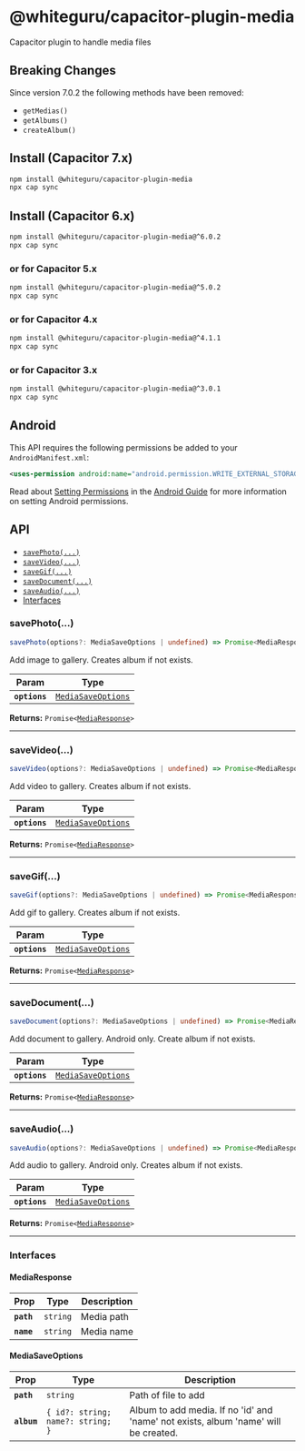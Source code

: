 # @whiteguru/capacitor-plugin-media

Capacitor plugin to handle media files

## Breaking Changes

Since version 7.0.2 the following methods have been removed:

- `getMedias()`
- `getAlbums()`
- `createAlbum()`

## Install (Capacitor 7.x)

```bash
npm install @whiteguru/capacitor-plugin-media
npx cap sync
```

## Install (Capacitor 6.x)

```bash
npm install @whiteguru/capacitor-plugin-media@^6.0.2
npx cap sync
```

### or for Capacitor 5.x

```bash
npm install @whiteguru/capacitor-plugin-media@^5.0.2
npx cap sync
```

### or for Capacitor 4.x

```bash
npm install @whiteguru/capacitor-plugin-media@^4.1.1
npx cap sync
```

### or for Capacitor 3.x

```bash
npm install @whiteguru/capacitor-plugin-media@^3.0.1
npx cap sync
```

## Android

This API requires the following permissions be added to your `AndroidManifest.xml`:

```xml
<uses-permission android:name="android.permission.WRITE_EXTERNAL_STORAGE" android:maxSdkVersion="29"/>
```

Read about [Setting Permissions](https://capacitorjs.com/docs/android/configuration#setting-permissions) in the [Android Guide](https://capacitorjs.com/docs/android) for more information on setting Android permissions.

## API

<docgen-index>

- [`savePhoto(...)`](#savephoto)
- [`saveVideo(...)`](#savevideo)
- [`saveGif(...)`](#savegif)
- [`saveDocument(...)`](#savedocument)
- [`saveAudio(...)`](#saveaudio)
- [Interfaces](#interfaces)

</docgen-index>

<docgen-api>
<!--Update the source file JSDoc comments and rerun docgen to update the docs below-->

### savePhoto(...)

```typescript
savePhoto(options?: MediaSaveOptions | undefined) => Promise<MediaResponse>
```

Add image to gallery. Creates album if not exists.

| Param         | Type                                                          |
| ------------- | ------------------------------------------------------------- |
| **`options`** | <code><a href="#mediasaveoptions">MediaSaveOptions</a></code> |

**Returns:** <code>Promise&lt;<a href="#mediaresponse">MediaResponse</a>&gt;</code>

---

### saveVideo(...)

```typescript
saveVideo(options?: MediaSaveOptions | undefined) => Promise<MediaResponse>
```

Add video to gallery. Creates album if not exists.

| Param         | Type                                                          |
| ------------- | ------------------------------------------------------------- |
| **`options`** | <code><a href="#mediasaveoptions">MediaSaveOptions</a></code> |

**Returns:** <code>Promise&lt;<a href="#mediaresponse">MediaResponse</a>&gt;</code>

---

### saveGif(...)

```typescript
saveGif(options?: MediaSaveOptions | undefined) => Promise<MediaResponse>
```

Add gif to gallery. Creates album if not exists.

| Param         | Type                                                          |
| ------------- | ------------------------------------------------------------- |
| **`options`** | <code><a href="#mediasaveoptions">MediaSaveOptions</a></code> |

**Returns:** <code>Promise&lt;<a href="#mediaresponse">MediaResponse</a>&gt;</code>

---

### saveDocument(...)

```typescript
saveDocument(options?: MediaSaveOptions | undefined) => Promise<MediaResponse>
```

Add document to gallery. Android only. Create album if not exists.

| Param         | Type                                                          |
| ------------- | ------------------------------------------------------------- |
| **`options`** | <code><a href="#mediasaveoptions">MediaSaveOptions</a></code> |

**Returns:** <code>Promise&lt;<a href="#mediaresponse">MediaResponse</a>&gt;</code>

---

### saveAudio(...)

```typescript
saveAudio(options?: MediaSaveOptions | undefined) => Promise<MediaResponse>
```

Add audio to gallery. Android only. Creates album if not exists.

| Param         | Type                                                          |
| ------------- | ------------------------------------------------------------- |
| **`options`** | <code><a href="#mediasaveoptions">MediaSaveOptions</a></code> |

**Returns:** <code>Promise&lt;<a href="#mediaresponse">MediaResponse</a>&gt;</code>

---

### Interfaces

#### MediaResponse

| Prop       | Type                | Description |
| ---------- | ------------------- | ----------- |
| **`path`** | <code>string</code> | Media path  |
| **`name`** | <code>string</code> | Media name  |

#### MediaSaveOptions

| Prop        | Type                                         | Description                                                                         |
| ----------- | -------------------------------------------- | ----------------------------------------------------------------------------------- |
| **`path`**  | <code>string</code>                          | Path of file to add                                                                 |
| **`album`** | <code>{ id?: string; name?: string; }</code> | Album to add media. If no 'id' and 'name' not exists, album 'name' will be created. |

</docgen-api>
